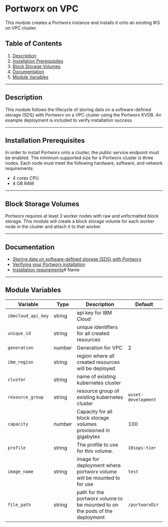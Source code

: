 # Portworx on VPC

This module creates a Portworx instance and installs it onto an existing IKS on VPC cluster.

## Table of Contents

1. [Description](##description)
2. [Installation Prerequisites](##Installation-Prerequisites)
3. [Block Storage Volumes](##Block-storage-volumes)
4. [Documentation](##documentation)
5. [Module Variables](##module-variables)

---

## Description

This module follows the lifecycle of storing data on a software-defined storage (SDS) with Portworx on a VPC cluster using the Portworx KVDB. An example deployment is included to verify installation success.  

---

## Installation Prerequisites

In order to install Portworx onto a cluster, the public service endpoint must be enabled. The minimum supported size for a Portworx cluster is three nodes. Each node must meet the following hardware, software, and network requirements:

* 4 cores CPU
* 4 GB RAM

---

## Block Storage Volumes

Portworx requires at least 3 worker nodes with raw and unformatted block storage. This module will create a block storage volume for each worker node in the cluster and attach it to that worker.

---

## Documentation

* [Storing data on software-defined storage (SDS) with Portworx](https://cloud.ibm.com/docs/containers?topic=containers-portworx)
* [Verifying your Portworx installation](https://cloud.ibm.com/docs/containers?topic=containers-getting-started-with-portworx#px-verify-installation)
* [Installation requirements](https://docs.portworx.com/start-here-installation/)# Name

---

## Module Variables

Variable | Type | Description | Default
---------|------|-------------|--------
`ibmcloud_api_key` | string | api key for IBM Cloud |
`unique_id` | string | unique identifiers for all created resources |
`generation` | number | Generation for VPC | 2
`ibm_region` | string | region where all created resources will be deployed |
`cluster` | string | name of existing kubernetes cluster |
`resource_group` | string | resource group of existing kubernetes cluster | `asset-development`
`capacity` | number | Capacity for all block storage volumes provisioned in gigabytes | 100
`profile` | string | The profile to use for this volume. | `10iops-tier`
`image_name` | string | image for deployment where portworx volume will be mounted to for use | `test`
`file_path` | string | path for the portworx volume to be mounted to on the pods of the deployment | `/portworxDir`

